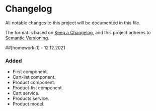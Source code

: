 # Changelog
All notable changes to this project will be documented in this file.

The format is based on [Keep a Changelog](https://keepachangelog.com/en/1.0.0/),
and this project adheres to [Semantic Versioning](https://semver.org/spec/v2.0.0.html).

##[homework-1] - 12.12.2021
### Added
- First component.
- Cart-list component.
- Product component.
- Product-list component.
- Cart service.
- Products service.
- Product model.
